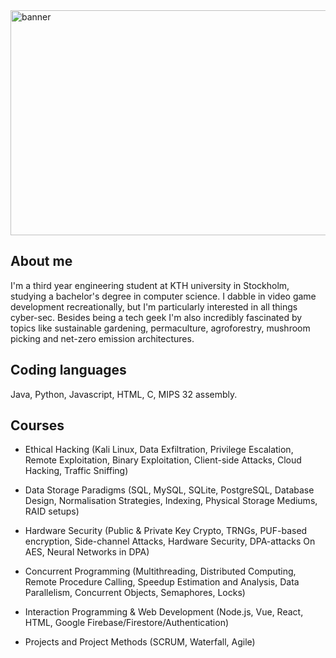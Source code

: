 <img width="968" height="360" alt="banner" src="https://github.com/user-attachments/assets/47c9181d-6786-44ae-b299-d804ad8726ed" />

## About me
I'm a third year engineering student at KTH university in Stockholm, studying a bachelor's degree in computer science. I dabble in video game development recreationally, but I'm particularly interested in all things cyber-sec. Besides being a tech geek I'm also incredibly fascinated by topics like sustainable gardening, permaculture, agroforestry, mushroom picking and net-zero emission architectures.

## Coding languages
Java, Python, Javascript, HTML, C, MIPS 32 assembly.

## Courses
* Ethical Hacking (Kali Linux, Data Exfiltration, Privilege Escalation, Remote Exploitation, Binary Exploitation, Client-side Attacks, Cloud Hacking, Traffic Sniffing)

* Data Storage Paradigms (SQL, MySQL, SQLite, PostgreSQL, Database Design, Normalisation Strategies, Indexing, Physical Storage Mediums, RAID setups)

* Hardware Security (Public & Private Key Crypto, TRNGs, PUF-based encryption, Side-channel Attacks, Hardware Security, DPA-attacks On AES, Neural Networks in DPA)

* Concurrent Programming (Multithreading, Distributed Computing, Remote Procedure Calling, Speedup Estimation and Analysis, Data Parallelism, Concurrent Objects, Semaphores, Locks) 

* Interaction Programming & Web Development (Node.js, Vue, React, HTML, Google Firebase/Firestore/Authentication)

* Projects and Project Methods (SCRUM, Waterfall, Agile)



